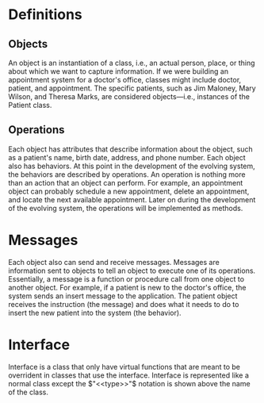 # Definitions

## Objects

An object is an instantiation of a class, i.e., an actual person, place, or thing about which we want to capture information. If we were building an appointment system for a doctor's office, classes might include doctor, patient, and appointment. The specific patients, such as Jim Maloney, Mary Wilson, and Theresa Marks, are considered objects—i.e., instances of the Patient class.

## Operations

Each object has attributes that describe information about the object, such as a patient's name, birth date, address, and phone number. Each object also has behaviors. At this point in the development of the evolving system, the behaviors are described by operations. An operation is nothing more than an action that an object can perform. For example, an appointment object can probably schedule a new appointment, delete an appointment, and locate the next available appointment. Later on during the development of the evolving system, the operations will be implemented as methods.

# Messages

Each object also can send and receive messages. Messages are information sent to objects to tell an object to execute one of its operations. Essentially, a message is a function or procedure call from one object to another object. For example, if a patient is new to the doctor's office, the system sends an insert message to the application. The patient object receives the instruction (the message) and does what it needs to do to insert the new patient into the system (the behavior).

# Interface

Interface is a class that only have virtual functions that are meant to be overrident in classes that use the interface. Interface is represented like a normal class except the $"<<type>>"$ notation is shown above the name of the class.
